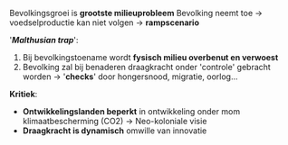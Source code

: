 Bevolkingsgroei is **grootste milieuprobleem**
Bevolking neemt toe -> voedselproductie kan niet volgen -> **rampscenario**

'***Malthusian trap***':
1. Bij bevolkingstoename wordt **fysisch milieu overbenut en verwoest**
2. Bevolking zal bij benaderen draagkracht onder 'controle' gebracht worden
	-> '**checks**' door hongersnood, migratie, oorlog...

**Kritiek**:
- **Ontwikkelingslanden beperkt** in ontwikkeling onder mom klimaatbescherming (CO2)
	-> Neo-koloniale visie
- **Draagkracht is dynamisch** omwille van innovatie
